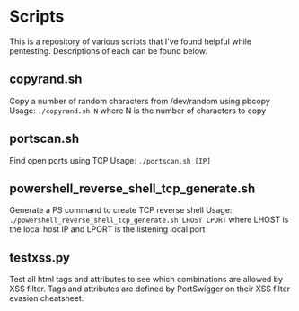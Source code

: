 # Scripts
This is a repository of various scripts that I've found helpful while pentesting. Descriptions of each can be found below.


## copyrand.sh
Copy a number of random characters from /dev/random using pbcopy
Usage: `./copyrand.sh N` where N is the number of characters to copy

## portscan.sh
Find open ports using TCP
Usage: `./portscan.sh [IP]`

## powershell_reverse_shell_tcp_generate.sh
Generate a PS command to create TCP reverse shell
Usage: `./powershell_reverse_shell_tcp_generate.sh LHOST LPORT` where LHOST is the local host IP and LPORT is the listening local port

## testxss.py
Test all html tags and attributes to see which combinations are allowed by XSS filter. Tags and attributes are defined by PortSwigger on their XSS filter evasion cheatsheet.